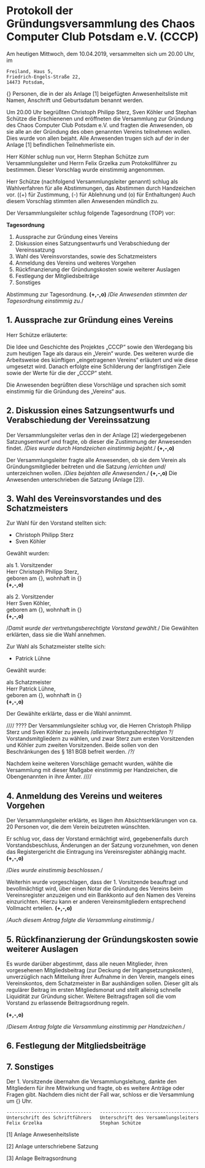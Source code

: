 
# Protokoll der Gründungsversammlung des Chaos Computer Club Potsdam e.V. (CCCP)

Am heutigen Mittwoch, dem 10.04.2019, versammelten sich um 20.00 Uhr,
im

    Freiland, Haus 5,
    Friedrich-Engels-Straße 22,
    14473 Potsdam,

{} Personen, die in der als Anlage [1] beigefügten Anwesenheitsliste mit Namen, Anschrift und Geburtsdatum benannt werden.

Um 20.00 Uhr begrüßten Christoph Philipp Sterz, Sven Köhler und Stephan Schütze die Erschienenen und eröffneten die Versammlung zur Gründung des Chaos Computer Club Potsdam e.V. und fragten die Anwesenden, ob sie alle an der Gründung des oben genannten Vereins teilnehmen wollen. Dies wurde von allen bejaht. Alle Anwesenden trugen sich auf der in der Anlage [1] befindlichen Teilnehmerliste ein. 

Herr Köhler schlug nun vor, Herrn Stephan Schütze zum Versammlungsleiter und Herrn Felix Grzelka zum Protokollführer zu bestimmen.
Dieser Vorschlag wurde einstimmig angenommen.

Herr Schütze (nachfolgend Versammlungsleiter genannt) schlug als Wahlverfahren für alle Abstimmungen, das Abstimmen durch Handzeichen vor.
((+) für Zustimmung, (-) für Ablehnung und (o) für Enthaltungen)
Auch diesem Vorschlag stimmten allen Anwesenden mündlich zu.

Der Versammlungsleiter schlug folgende Tagesordnung (TOP) vor:

**Tagesordnung**

1. Aussprache zur Gründung eines Vereins
2. Diskussion eines Satzungsentwurfs und Verabschiedung der Vereinssatzung
3. Wahl des Vereinsvorstandes, sowie des Schatzmeisters
4. Anmeldung des Vereins und weiteres Vorgehen
5. Rückfinanzierung der Gründungskosten sowie weiterer Auslagen
6. Festlegung der Mitgliedsbeiträge
7. Sonstiges

Abstimmung zur Tagesordnung.
**(+,-,o)**
/*Die Anwesenden stimmten der Tagesordnung einstimmig zu.*/

## 1. Aussprache zur Gründung eines Vereins

Herr Schütze erläuterte:

Die Idee und Geschichte des Projektes „CCCP“ sowie den Werdegang bis zum heutigen Tage als daraus ein „Verein“ wurde.
Des weiteren wurde die Arbeitsweise des künftigen „eingetragenen Vereins“ erläutert und wie diese umgesetzt wird.
Danach erfolgte eine Schilderung der langfristigen Ziele sowie der Werte für die der „CCCP“ steht.

Die Anwesenden begrüßten diese Vorschläge und sprachen sich somit einstimmig für die Gründung des „Vereins“ aus.

## 2. Diskussion eines Satzungsentwurfs und Verabschiedung der Vereinssatzung

Der Versammlungsleiter verlas den in der Anlage [2] wiedergegebenen Satzungsentwurf und fragte, ob dieser die Zustimmung der Anwesenden findet.
/*Dies wurde durch Handzeichen einstimmig bejaht.*/ **(+,-,o)**

Der Versammlungsleiter fragte alle Anwesenden, ob sie dem Verein als Gründungsmitglieder beitreten und die Satzung /*errichten und*/ unterzeichnen wollen.
/*Dies bejahten alle Anwesenden.*/ **(+,-,o)**
Die Anwesenden unterschrieben die Satzung (Anlage [2]).

## 3. Wahl des Vereinsvorstandes und des Schatzmeisters

Zur  Wahl  für  den  Vorstand  stellten  sich:

- Christoph Philipp Sterz
- Sven Köhler

Gewählt wurden:

als 1. Vorsitzender <br/>
Herr Christoph Philipp Sterz,<br/>
geboren am {}, wohnhaft in {}<br/>
**(+,-,o)**

als 2. Vorsitzender <br/>
Herr Sven Köhler,<br/>
geboren am {}, wohnhaft in {}<br/>
**(+,-,o)**

/*Damit wurde der vertretungsberechtigte Vorstand gewählt.*/
Die Gewählten erklärten, dass sie die Wahl annehmen.

Zur Wahl als Schatzmeister stellte sich:

- Patrick Lühne

Gewählt wurde:

als Schatzmeister <br/>
Herr Patrick Lühne,<br/>
geboren am {}, wohnhaft in {}<br/>
**(+,-,o)**

Der Gewählte erklärte, dass er die Wahl annimmt.

//// ????
 Der Versammlungsleiter schlug vor, die Herren Christoph Philipp Sterz und Sven Köhler zu jeweils /*alleinvertretungsberechtigten ?*/ Vorstandsmitgliedern zu wählen, und zwar Sterz zum ersten Vorsitzenden und Köhler zum zweiten Vorsitzenden. Beide sollen von den Beschränkungen des § 181 BGB befreit werden. /*?*/

Nachdem keine weiteren Vorschläge gemacht wurden, wählte die Versammlung mit dieser Maßgabe einstimmig per Handzeichen, die Obengenannten in ihre Ämter.
////

## 4. Anmeldung des Vereins und weiteres Vorgehen

Der Versammlungsleiter erklärte, es lägen ihm Absichtserklärungen von ca. 20 Personen vor, die dem Verein beizutreten wünschten.

Er schlug vor, dass der Vorstand ermächtigt wird, gegebenenfalls durch Vorstandsbeschluss, Änderungen an der Satzung vorzunehmen, von denen das Registergericht die Eintragung ins Vereinsregister abhängig macht.
**(+,-,o)**

/*Dies wurde einstimmig beschlossen.*/


Weiterhin wurde vorgeschlagen, dass der 1. Vorsitzende beauftragt und bevollmächtigt wird, über einen Notar die Gründung des Vereins beim Vereinsregister anzuzeigen und ein Bankkonto auf den Namen des Vereins einzurichten. Hierzu kann er anderen Vereinsmitgliedern entsprechend Vollmacht erteilen.
**(+,-,o)**

/*Auch diesem Antrag folgte die Versammlung einstimmig.*/

## 5. Rückfinanzierung der Gründungskosten sowie weiterer Auslagen

Es wurde darüber abgestimmt, dass alle neuen Mitglieder, ihren vorgesehenen Mitgliedsbeitrag (zur Deckung der Ingangsetzungskosten), unverzüglich nach Mitteilung ihrer Aufnahme in den Verein, mangels eines Vereinskontos, dem Schatzmeister in Bar aushändigen sollen. Dieser gilt als regulärer Beitrag im ersten Mitgliedsmonat und stellt alleinig schnelle Liquidität zur Gründung sicher.
Weitere Beitragsfragen soll die vom Vorstand zu erlassende Beitragsordnung regeln.

**(+,-,o)**

/*Diesem Antrag folgte die Versammlung einstimmig per Handzeichen.*/

## 6. Festlegung der Mitgliedsbeiträge




## 7. Sonstiges

Der 1. Vorsitzende übernahm die Versammlungsleitung, dankte den Mitgliedern für ihre Mitwirkung und fragte, ob es weitere Anträge oder Fragen gibt. Nachdem dies nicht der Fall war, schloss er die Versammlung um {} Uhr.

    -------------------------------   ------------------------------------
    Unterschrift des Schriftführers   Unterschrift des Versammlungsleiters
    Felix Grzelka                     Stephan Schütze

[1] Anlage Anwesenheitsliste

[2] Anlage unterschriebene Satzung

[3] Anlage Beitragsordnung